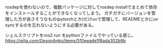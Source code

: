 rosdepを使わないので、複数パッケージに対してrosdep installでまとめて依存をインストールすることができなくなってしまう。
ガチガチにバージョンを管理した方が良さそうなもの(pytorchとか)だけuvで管理して、READMEとかにuv syncするのを忘れないようにする必要がある。

シェルスクリプトをros2 run <package> <sh file>をpythonファイルでやっている感じ。
https://qiita.com/GesonAnko/items/510eeade1f8ada302b9b
